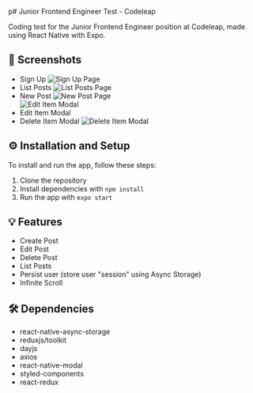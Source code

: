 p# Junior Frontend Engineer Test - Codeleap

Coding test for the Junior Frontend Engineer position at Codeleap, made using React Native with Expo.

## 📱 Screenshots

- Sign Up
  ![Sign Up Page](.github/signup.jpg)
  <br/>
- List Posts
  ![List Posts Page](.github/posts.jpg)
  <br/>
- New Post
  ![New Post Page](.github/newpost.jpg)
  <br/>
  ![Edit Item Modal](.github/edititem.jpg)
- Edit Item Modal
  <br/>
- Delete Item Modal
  ![Delete Item Modal](.github/deleteitem.jpg)

## ⚙️ Installation and Setup

To install and run the app, follow these steps:

1. Clone the repository
2. Install dependencies with `npm install`
3. Run the app with `expo start`

## 💡 Features

- Create Post
- Edit Post
- Delete Post
- List Posts
- Persist user (store user "session" using Async Storage)
- Infinite Scroll

## 🛠️ Dependencies

- react-native-async-storage
- reduxjs/toolkit
- dayjs
- axios
- react-native-modal
- styled-components
- react-redux
